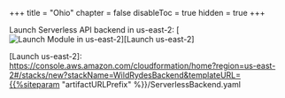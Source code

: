 +++
title = "Ohio"
chapter = false
disableToc = true
hidden = true
+++

Launch Serverless API backend in us-east-2: [![Launch Module in us-east-2](http://docs.aws.amazon.com/AWSCloudFormation/latest/UserGuide/images/cloudformation-launch-stack-button.png)][Launch us-east-2]

[Launch us-east-2]: https://console.aws.amazon.com/cloudformation/home?region=us-east-2#/stacks/new?stackName=WildRydesBackend&templateURL={{%siteparam "artifactURLPrefix" %}}/ServerlessBackend.yaml
